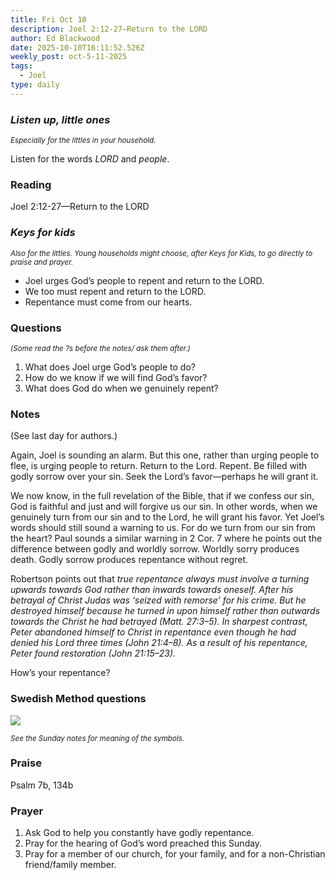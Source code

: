 ```yaml
---
title: Fri Oct 10
description: Joel 2:12-27—Return to the LORD
author: Ed Blackwood
date: 2025-10-10T16:11:52.526Z
weekly_post: oct-5-11-2025
tags:
  - Joel
type: daily
---
```

### *Listen up, little ones*

<div><small><i>Especially for the littles in your household.</i></small></div>

Listen for the words *LORD* and *people*.

### Reading

Joel 2:12-27—Return to the LORD

### *Keys for kids*

<div><small><i>Also for the littles. Young households might choose, after Keys for Kids, to go directly to praise and prayer.</i></small></div>

* Joel urges God’s people to repent and return to the LORD.
* We too must repent and return to the LORD.
* Repentance must come from our hearts.

### Questions

<div><small><i>(Some read the ?s before the notes/ ask them after.)</i></small></div>

1. What does Joel urge God’s people to do?
2. How do we know if we will find God’s favor?
3. What does God do when we genuinely repent?

### Notes

(See last day for authors.)	

Again, Joel is sounding an alarm. But this one, rather than urging people to flee, is urging people to return. Return to the Lord. Repent. Be filled with godly sorrow over your sin. Seek the Lord’s favor—perhaps he will grant it. 

We now know, in the full revelation of the Bible, that if we confess our sin, God is faithful and just and will forgive us our sin. In other words, when we genuinely turn from our sin and to the Lord, he will grant his favor. Yet Joel’s words should still sound a warning to us. For do we turn from our sin from the heart? Paul sounds a similar warning in 2 Cor. 7 where he points out the difference between godly and worldly sorrow. Worldly sorry produces death. Godly sorrow produces repentance without regret.

Robertson points out that *true repentance always must involve a turning upwards towards God rather than inwards towards oneself. After his betrayal of Christ Judas was ‘seized with remorse’ for his crime. But he destroyed himself because he turned in upon himself rather than outwards towards the Christ he had betrayed (Matt. 27:3–5). In sharpest contrast, Peter abandoned himself to Christ in repentance even though he had denied his Lord three times (John 21:4–8). As a result of his repentance, Peter found restoration (John 21:15–23).*

How’s your repentance?

### Swedish Method questions

![](/static/img/family_worship_study_ed-swedish_questions.png)

<div><small><i>See the Sunday notes for meaning of the symbols.</i></small></div>

### Praise

Psalm 7b, 134b

### Prayer

1. Ask God to help you constantly have godly repentance.
2. Pray for the hearing of God’s word preached this Sunday.
3. Pray for a member of our church, for your family, and for a non-Christian friend/family member.